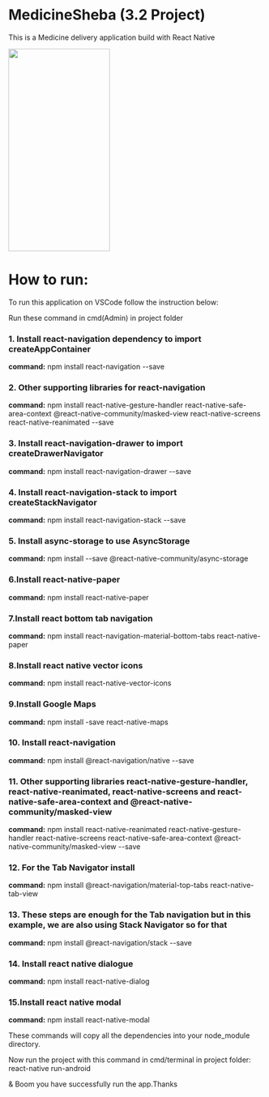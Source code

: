# MedicineSheba (3.2 Project)
This is a Medicine delivery application build with React Native

<img src="https://user-images.githubusercontent.com/53004677/89701944-b29c6000-d95d-11ea-9b02-e94290588273.png" width="200" height="400" />

# How to run:
To run this application on VSCode follow the instruction below:

Run these command in cmd(Admin) in  project folder 

### 1. Install react-navigation dependency to import createAppContainer

**command:** npm install react-navigation --save

### 2. Other supporting libraries for react-navigation

**command:** npm install react-native-gesture-handler react-native-safe-area-context @react-native-community/masked-view react-native-screens react-native-reanimated --save

### 3. Install react-navigation-drawer to import createDrawerNavigator

**command:** npm install react-navigation-drawer --save

### 4. Install react-navigation-stack to import createStackNavigator

**command:** npm install react-navigation-stack --save

### 5. Install async-storage to use AsyncStorage

**command:** npm install --save @react-native-community/async-storage

### 6.Install react-native-paper

**command:** npm install react-native-paper

### 7.Install react bottom tab navigation

**command:** npm install react-navigation-material-bottom-tabs react-native-paper 

### 8.Install react native vector icons

**command:** npm install react-native-vector-icons

### 9.Install Google Maps

**command:** npm install -save react-native-maps  

### 10. Install react-navigation


**command:** npm install @react-navigation/native --save

### 11. Other supporting libraries react-native-gesture-handler, react-native-reanimated, react-native-screens and react-native-safe-area-context and @react-native-community/masked-view

**command:** npm install react-native-reanimated react-native-gesture-handler react-native-screens react-native-safe-area-context @react-native-community/masked-view --save

### 12. For the  Tab Navigator install

**command:** npm install @react-navigation/material-top-tabs react-native-tab-view

### 13. These steps are enough for the Tab navigation but in this example, we are also using Stack Navigator so for that


**command:** npm install @react-navigation/stack --save

### 14. Install react native dialogue

**command:** npm install react-native-dialog

### 15.Install react native modal

**command:** npm install react-native-modal



These commands will copy all the dependencies into your node_module directory.


Now run the project with this command in cmd/terminal in project folder: react-native run-android

& Boom you have successfully run the app.Thanks
